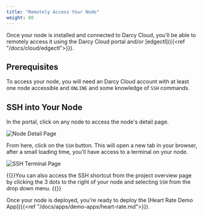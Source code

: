 ```yaml
---
title: "Remotely Access Your Node"
weight: 80
---
```


Once your node is installed and connected to Darcy Cloud, you'll be able to remotely access it using
the Darcy Cloud portal and/or [edgectl]({{<ref "/docs/cloud/edgectl">}}).

## Prerequisites

To access your node, you will need an Darcy Cloud account with at least one node accessible
and `ONLINE` and some knowledge of `SSH` commands.

## SSH into Your Node

In the portal, click on any node to access the node's detail page.

![Node Detail Page](/images/7done.png)

From here, click on the `SSH` button. This will open a new tab in your browser, after a small
loading time, you'll have access to a terminal on your node.

![SSH Terminal Page](</images/Screen Shot 2022-04-08 at 1.36.50 PM.png>)

{{<alert>}}You can also access the SSH shortcut from the project overview page by
clicking the 3 dots to the right of your node and selecting `SSH` from the drop down menu.
{{</alert>}}

Once your node is deployed, you're ready to deploy
the [Heart Rate Demo App]({{<ref "/docs/apps/demo-apps/heart-rate.md">}}).
